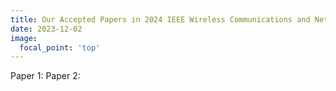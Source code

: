 ```yaml
---
title: Our Accepted Papers in 2024 IEEE Wireless Communications and Networking Conference (WCNC)
date: 2023-12-02
image:
  focal_point: 'top'
---
```


Paper 1: 
Paper 2:

<!--more-->

